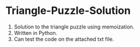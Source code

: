 # Triangle-Puzzle-Solution
1. Solution to the triangle puzzle using memoization. 
2. Written in Python.
3. Can test the code on the attached txt file.

